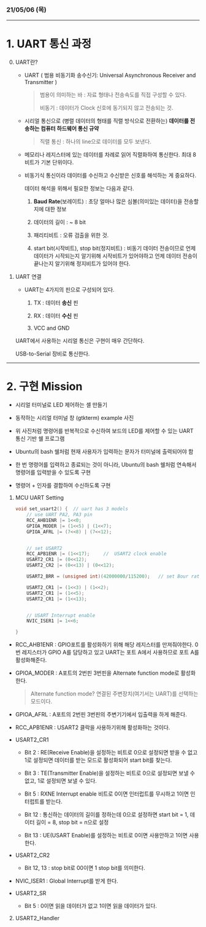 ### 21/05/06 (목)
---------------------------
# 1. UART 통신 과정

0. UART란?

    - UART ( 범용 비동기화 송수신기: Universal Asynchronous Receiver and Transmitter )

        > 범용이 의미하는 바 :  자료 형태나 전송속도를 직접 구성할 수 있다. 
        >
        > 비동기 : 데이터가 Clock 신호에 동기되지 않고 전송되는 것. 

    - 시리얼 통신으로 (병렬 데이터의 형태를 직렬 방식으로 전환하는) **데이터를 전송하는 컴퓨터 하드웨어 통신 규약**

        > 직렬 통신 : 하나의 line으로 데이터를 모두 보낸다.

    - 메모리나 레지스터에 있는 데이터를 차례로 읽어 직렬화하여 통신한다. 최대 8비트가 기본 단위이다.

    - 비동기식 통신이라 데이터를 수신하고 수신받은 신호를 해석하는 게 중요하다.

        데이터 해석을 위해서 필요한 정보는 다음과 같다.

        1. **Baud Rate**(보레이트) : 초당 얼마나 많은 심볼(의미있는 데이터)을 전송할 지에 대한 정보

        2. 데이터의 길이 : ~ 8 bit
        
        3. 패리티비트 : 오류 검출을 위한 것.

        4. start bit(시작비트), stop bit(정지비트) : 비동기 데이터 전송이므로 언제 데이터가 시작되는지 알기위해 시작비트가 있어야하고 언제 데이터 전송이 끝나는지 알기위해 정지비트가 있어야 한다. 


1. UART 연결

    - UART는 4가지의 핀으로 구성되어 있다.

        1. TX : 데이터 **송신** 핀

        2. RX : 데이터 **수신** 핀

        3. VCC and GND

    
    UART에서 사용하는 시리얼 통신은 구현이 매우 간단하다.

    USB-to-Serial 장비로 통신한다.





---------------------------

# 2. 구현 Mission

- 시리얼 터미널로 LED 제어하는 셸 만들기
- 동작하는 시리얼 터미널 창 (gtkterm) example 사진

- 위 사진처럼 명령어를 반복적으로 수신하여 보드의 LED를 제어할 수 있는 UART 통신 기반 쉘 프로그램
- Ubuntu의 bash 쉘처럼 현재 사용자가 입력하는 문자가 터미널에 출력되어야 함
- 한 번 명령어를 입력하고 종료되는 것이 아니라, Ubuntu의 bash 쉘처럼 연속해서 명령어를 입력받을 수 있도록 구현
- 명령어 + 인자를 결합하여 수신하도록 구현


1. MCU UART Setting

    ```c
    void set_usart2() {  // uart has 3 models
        // use UART PA2, PA3 pin 
        RCC_AHB1ENR |= 1<<0;
        GPIOA_MODER |= (1<<5) | (1<<7);
        GPIOA_AFRL |= (7<<8) | (7<<12);


        // set USART2
        RCC_APB1ENR |= (1<<17);     //  USART2 clock enable
        USART2_CR1 |= (0<<12);
        USART2_CR2 |= (0<<13) | (0<<12);

        USART2_BRR = (unsigned int)(42000000/115200);   // set Bour rate

        USART2_CR1 |= (1<<3) | (1<<2);
        USART2_CR1 |= (1<<5);
        USART2_CR1 |= (1<<13);


        // USART Interrupt enable
        NVIC_ISER1 |= 1<<6;

    }
    ```

- RCC_AHB1ENR : GPIO포트를 활성화하기 위해 해당 레지스터를 만져줘야한다. 0번 레지스터가 GPIO A를 담당하고 있고 UART는 포트 A에서 사용하므로 포트 A를 활성화해준다. 

- GPIOA_MODER : A포트의 2번핀 3번핀을 Alternate function mode로 활성화한다.

    > Alternate function mode? 연결된 주변장치(여기서는 UART)를 선택하는 모드이다.
    
- GPIOA_AFRL : A포트의 2번핀 3번핀의 주변기기에서 입출력을 하게 해준다.

- RCC_APB1ENR : USART2 클락을 사용하기위해 활성화하는 것이다.

- USART2_CR1

    - Bit 2 : RE(Receive Enable)을 설정하는 비트로 0으로 설정되면 받을 수 없고 1로 설정되면 데이터를 받는 모드로 활성화되어 start bit를 찾는다.

    - Bit 3 : TE(Transmitter Enable)을 설정하는 비트로 0으로 설정되면 보낼 수 없고, 1로 설정되면 보낼 수 있다.

    - Bit 5 : RXNE Interrupt enable 비트로 0이면 인터럽트를 무시하고 1이면 인터럽트를 받는다.

    - Bit 12 : 통신하는 데이터의 길이를 정하는데 0으로 설정하면 start bit = 1, 데이터 길이 = 8, stop bit = n으로 설정

    - Bit 13 : UE(USART Enable)를 설정하는 비트로 0이면 사용안하고 1이면 사용한다.

- USART2_CR2

    - Bit 12, 13 : stop bit로 00이면 1 stop bit를 의미한다.

- NVIC_ISER1 : Global Interrupt를 받게 한다.

- USART2_SR

    - Bit 5 : 0이면 읽을 데이터가 없고 1이면 읽을 데이터가 있다.

2. USART2_Handler
